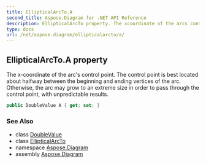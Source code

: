 ```yaml
---
title: EllipticalArcTo.A
second_title: Aspose.Diagram for .NET API Reference
description: EllipticalArcTo property. The xcoordinate of the arcs control point. The control point is best located about halfway between the beginning and ending vertices of the arc. Otherwise the arc may grow to an extreme size in order to pass through the control point with unpredictable results
type: docs
url: /net/aspose.diagram/ellipticalarcto/a/
---
```

## EllipticalArcTo.A property

The x-coordinate of the arc's control point. The control point is best located about halfway between the beginning and ending vertices of the arc. Otherwise, the arc may grow to an extreme size in order to pass through the control point, with unpredictable results.

```csharp
public DoubleValue A { get; set; }
```

### See Also

* class [DoubleValue](../../doublevalue/)
* class [EllipticalArcTo](../)
* namespace [Aspose.Diagram](../../ellipticalarcto/)
* assembly [Aspose.Diagram](../../../)


